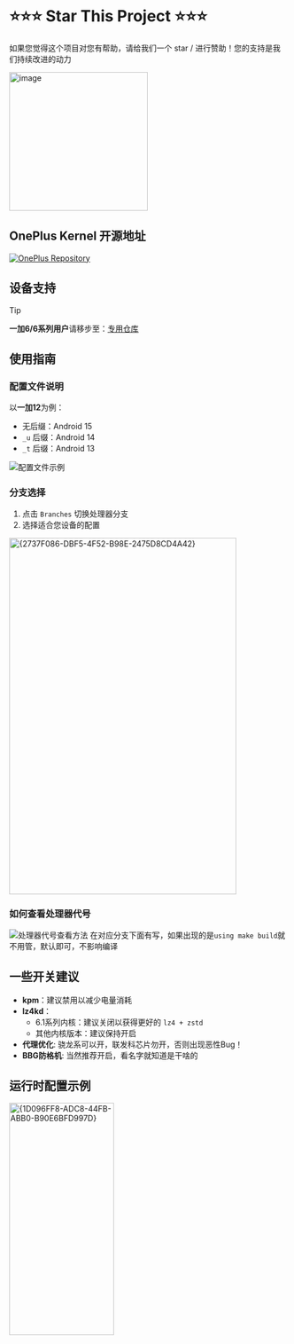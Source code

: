 # ⭐⭐⭐ Star This Project ⭐⭐⭐

如果您觉得这个项目对您有帮助，请给我们一个 star / 进行赞助！您的支持是我们持续改进的动力

<img width="250" height="250" alt="image" src="https://github.com/user-attachments/assets/55acad97-8fe6-4de7-b9ce-90da9552a212" />

## OnePlus Kernel 开源地址

[![OnePlus Repository](https://img.shields.io/badge/OnePlus-Repository-red)](https://github.com/Xiaomichael/kernel_manifest)

## 设备支持

> [!TIP]
> **一加6/6系列用户**请移步至：[专用仓库](https://github.com/Xiaomichael/oneplus_6.6_devices)

## 使用指南

### 配置文件说明

以**一加12**为例：
- 无后缀：Android 15
- `_u` 后缀：Android 14
- `_t` 后缀：Android 13

![配置文件示例](https://github.com/user-attachments/assets/88f6940b-4b2c-462f-b8fa-3d9dd2f2faec)

### 分支选择

1. 点击 `Branches` 切换处理器分支
2. 选择适合您设备的配置

<img width="410" height="643" alt="{2737F086-DBF5-4F52-B98E-2475D8CD4A42}" src="https://github.com/user-attachments/assets/483a4abd-1c09-4421-aa31-a4f97cb1311f" />

### 如何查看处理器代号

![处理器代号查看方法](https://github.com/user-attachments/assets/fc217103-24ef-45fa-a7e1-f13cfd64f771)
在对应分支下面有写，如果出现的是`using make build`就不用管，默认即可，不影响编译

## 一些开关建议

- **kpm**：建议禁用以减少电量消耗
- **lz4kd**：
  - 6.1系列内核：建议关闭以获得更好的 `lz4 + zstd`
  - 其他内核版本：建议保持开启
- **代理优化**: 骁龙系可以开，联发科芯片勿开，否则出现恶性Bug！
- **BBG防格机**: 当然推荐开启，看名字就知道是干啥的

## 运行时配置示例

<img width="188.5" height="418.5" alt="{1D096FF8-ADC8-44FB-ABB0-B90E6BFD997D}" src="https://github.com/user-attachments/assets/2868dd1b-cb38-48fc-8041-490c5e700baf" />
